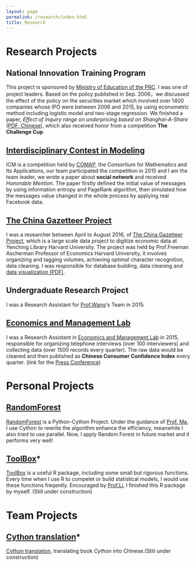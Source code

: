 ```yaml
---
layout: page
permalink: /research/index.html
title: Research
---
```

# Research Projects

## National Innovation Training Program
This project is sponsored by [Ministry of Education of the PRC]. I was one  of project leaders. Based on the policy published in Sep. 2006，we discussed the effect of the policy on the securities market which involved over 1400 companies whose IPO were between 2006 and 2015, by using econometric method including logistic model and two-stage regression. We finished a paper, *Effect of inquiry range on underpricing based on Shanghai-A-Share* ([PDF, Chinese]), which also received honor from a competition **The Challenge Cup**.

## [Interdisciplinary Contest in Modeling]
ICM is a competition held by [COMAP], the Consortium for Mathematics and Its Applications, our team participated the competition in 2015 and I am the team leader, we wrote a paper about **social network** and received *Honorable Mention*. The paper firstly defined the initial value of messages by using information entropy and PageRank algorithm, then simulated how the messages value changed in the whole process by applying real Facebook data.

## [The China Gazetteer Project]
I was a researcher between April to August 2016, of [The China Gazetteer Project], which is a large scale data project to digitize economic data at Yenching Library Harvard University. The project was held by Prof.Freeman Ascherman Professor of Economics Harvard University, it involves organizing and tagging volumes, achieving optimal character recognition, data cleaning. I was responsible for database building, data cleaning and [data visualization (PDF)].

## Undergraduate Research Project
I was a Research Assistant for [Prof.Wang]'s Team in 2015.

## [Economics and Management Lab]
I was a Research Assistant in [Economics and Management Lab] in 2015, responsible for organizing telephone interviews (over 100 interviewers) and collecting data (over 1500 records every quarter). The raw data would be cleaned and then published as **Chinese Consumer Confidence Index** every quarter. (link for the [Press Conference])

# Personal Projects

## [RandomForest]
[RandomForest] is a Python-Cython Project. Under the guidance of [Prof. Ma], I use Cython to rewrite the algorithm enhance the efficiency, meanwhile I also tried to use parallel. Now, I apply Random Forest in future market and it performs very well!


## [ToolBox]*
[ToolBox] is a useful R package, including some small but rigorous functions. Every time when I use R to compelet or build statistical models, I would use these functions freqently. Encouraged by [Prof.Li], I finished this R package by myself. (Still under construction)

# Team Projects

## [Cython translation]*
[Cython translation], translating book *Cython* into Chinese.(Still under construction)




[ToolBox]: https://github.com/JayfongL
[RandomForest]: https://github.com/JayfongL/Cython-Python
[find detail]: http://Jiafengliu.me/reserch/paperRequest.txt
[Cython translation]: https://github.com/JayfongL


[PDF, Chinese]: http://Jiafengliu.me/reserch/paperRequest.txt
[data visualization (PDF)]: http://jiafengliu.me/research/2016-railways.pdf


[Prof. Ma]: http://sam.cufe.edu.cn/english/faculty/majingyi.html
[Prof.Wang]: http://sam.cufe.edu.cn/english/faculty/wanghuijuan.html
[Prof.Li]: https://feng.li


[The China Gazetteer Project]: http://www.chinagazetteer.com
[Ministry of Education of the PRC]: http://www.moe.gov.cn/
[Interdisciplinary Contest in Modeling]: http://www.comap.com/
[COMAP]: http://www.comap.com/
[Press Conference]: http://sam.cufe.edu.cn/xyxw/96348.html

[Economics and Management Lab]: http://etsc.cufe.edu.cn/


[Ministry of Education of the PRC]: http://www.moe.gov.cn/
[The China Gazetteer Project]: https://www.chinagazetteer.com
[Interdisciplinary Contest in Modeling]: https://www.comap.com/

